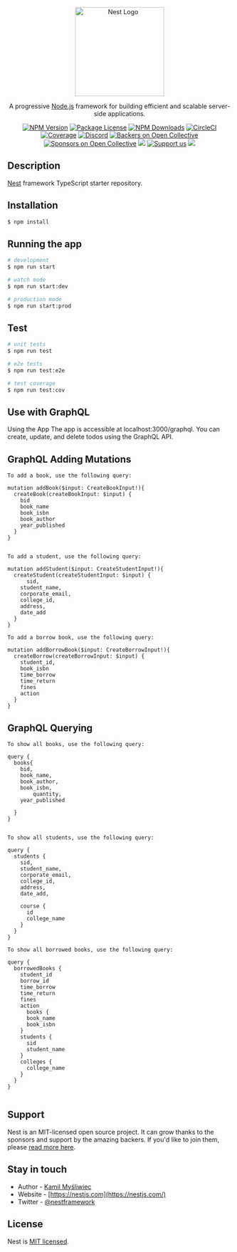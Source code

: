 <p align="center">
  <a href="http://nestjs.com/" target="blank"><img src="https://nestjs.com/img/logo-small.svg" width="200" alt="Nest Logo" /></a>
</p>

[circleci-image]: https://img.shields.io/circleci/build/github/nestjs/nest/master?token=abc123def456
[circleci-url]: https://circleci.com/gh/nestjs/nest

  <p align="center">A progressive <a href="http://nodejs.org" target="_blank">Node.js</a> framework for building efficient and scalable server-side applications.</p>
    <p align="center">
<a href="https://www.npmjs.com/~nestjscore" target="_blank"><img src="https://img.shields.io/npm/v/@nestjs/core.svg" alt="NPM Version" /></a>
<a href="https://www.npmjs.com/~nestjscore" target="_blank"><img src="https://img.shields.io/npm/l/@nestjs/core.svg" alt="Package License" /></a>
<a href="https://www.npmjs.com/~nestjscore" target="_blank"><img src="https://img.shields.io/npm/dm/@nestjs/common.svg" alt="NPM Downloads" /></a>
<a href="https://circleci.com/gh/nestjs/nest" target="_blank"><img src="https://img.shields.io/circleci/build/github/nestjs/nest/master" alt="CircleCI" /></a>
<a href="https://coveralls.io/github/nestjs/nest?branch=master" target="_blank"><img src="https://coveralls.io/repos/github/nestjs/nest/badge.svg?branch=master#9" alt="Coverage" /></a>
<a href="https://discord.gg/G7Qnnhy" target="_blank"><img src="https://img.shields.io/badge/discord-online-brightgreen.svg" alt="Discord"/></a>
<a href="https://opencollective.com/nest#backer" target="_blank"><img src="https://opencollective.com/nest/backers/badge.svg" alt="Backers on Open Collective" /></a>
<a href="https://opencollective.com/nest#sponsor" target="_blank"><img src="https://opencollective.com/nest/sponsors/badge.svg" alt="Sponsors on Open Collective" /></a>
  <a href="https://paypal.me/kamilmysliwiec" target="_blank"><img src="https://img.shields.io/badge/Donate-PayPal-ff3f59.svg"/></a>
    <a href="https://opencollective.com/nest#sponsor"  target="_blank"><img src="https://img.shields.io/badge/Support%20us-Open%20Collective-41B883.svg" alt="Support us"></a>
  <a href="https://twitter.com/nestframework" target="_blank"><img src="https://img.shields.io/twitter/follow/nestframework.svg?style=social&label=Follow"></a>
</p>
  <!--[![Backers on Open Collective](https://opencollective.com/nest/backers/badge.svg)](https://opencollective.com/nest#backer)
  [![Sponsors on Open Collective](https://opencollective.com/nest/sponsors/badge.svg)](https://opencollective.com/nest#sponsor)-->

## Description

[Nest](https://github.com/nestjs/nest) framework TypeScript starter repository.

## Installation

```bash
$ npm install
```

## Running the app

```bash
# development
$ npm run start

# watch mode
$ npm run start:dev

# production mode
$ npm run start:prod
```

## Test

```bash
# unit tests
$ npm run test

# e2e tests
$ npm run test:e2e

# test coverage
$ npm run test:cov
```

## Use with GraphQL

Using the App
The app is accessible at localhost:3000/graphql. You can create, update, and delete todos using the GraphQL API.

## GraphQL Adding Mutations

```
To add a book, use the following query:

mutation addBook($input: CreateBookInput!){
  createBook(createBookInput: $input) {
    bid
    book_name
    book_isbn
    book_author
    year_published
  }
}


To add a student, use the following query:

mutation addStudent($input: CreateStudentInput!){
  createStudent(createStudentInput: $input) {
      sid,
    student_name,
    corporate_email,
    college_id,
    address,
    date_add
  }
}

To add a borrow book, use the following query:

mutation addBorrowBook($input: CreateBorrowInput!){
  createBorrow(createBorrowInput: $input) {
    student_id,
    book_isbn
    time_borrow
    time_return
    fines
    action
  }
}

```

## GraphQL Querying

```
To show all books, use the following query:

query {
  books{
    bid,
    book_name,
    book_author,
    book_isbn,
		quantity,
    year_published

  }
}


To show all students, use the following query:

query {
  students {
    sid,
    student_name,
    corporate_email,
    college_id,
    address,
    date_add,

    course {
      id
      college_name
    }
  }
}

To show all borrowed books, use the following query:

query {
  borrowedBooks {
    student_id
    borrow_id
    time_borrow
    time_return
    fines
    action
      books {
      book_name
      book_isbn
    }
    students {
      sid
      student_name
    }
    colleges {
      college_name
    }
  }
}


```

## Support

Nest is an MIT-licensed open source project. It can grow thanks to the sponsors and support by the amazing backers. If you'd like to join them, please [read more here](https://docs.nestjs.com/support).

## Stay in touch

- Author - [Kamil Myśliwiec](https://kamilmysliwiec.com)
- Website - [https://nestjs.com](https://nestjs.com/)
- Twitter - [@nestframework](https://twitter.com/nestframework)

## License

Nest is [MIT licensed](LICENSE).

